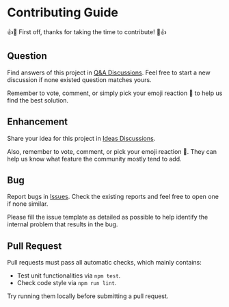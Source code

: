 # Contributing Guide

👍🚀 First off, thanks for taking the time to contribute! 🚀👍

## Question

Find answers of this project in [Q&A Discussions][q-a_discussions]. Feel free to start a new discussion if none existed question matches yours.

Remember to vote, comment, or simply pick your emoji reaction 🎉 to help us find the best solution.

## Enhancement

Share your idea for this project in [Ideas Discussions][ideas_discussions].

Also, remember to vote, comment, or pick your emoji reaction 👀. They can help us know what feature the community mostly tend to add.

## Bug

Report bugs in [Issues][issues]. Check the existing reports and feel free to open one if none similar.

Please fill the issue template as detailed as possible to help identify the internal problem that results in the bug.

## Pull Request

Pull requests must pass all automatic checks, which mainly contains:

- Test unit functionalities via `npm test`.
- Check code style via `npm run lint`.

Try running them locally before submitting a pull request.

[q-a_discussions]: https://github.com/PaperStrike/Pjax/discussions/categories/q-a
[ideas_discussions]: https://github.com/PaperStrike/Pjax/discussions/categories/ideas
[issues]: https://github.com/PaperStrike/Pjax/issues
